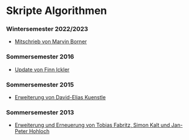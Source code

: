 # Skripte Algorithmen

### Wintersemester 2022/2023

- [Mitschrieb von Marvin Borner](https://github.com/marvinborner/LectureNotes/tree/main/notes/theo1)

### Sommersemester 2016

- [Update von Finn Ickler](https://github.com/FinnIckler/Algorithmen-Skript-Update-SS-16)


### Sommersemester 2015

- [Erweiterung von David-Elias Kuenstle](https://bitbucket.org/de_kuenstle/algoskript-ss15)


### Sommersemester 2013

- [Erweiterung und Erneuerung von Tobias Fabritz, Simon Kalt und Jan-Peter Hohloch](https://bitbucket.org/urm3l/algoskript)
